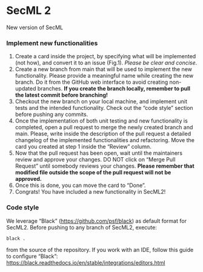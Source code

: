 # SecML 2
New version of SecML

### Implement new functionalities
1. Create a card inside the project, by specifying what will be implemented (not how), and convert it to an issue (Fig.1). *Please be clear and concise*.
2. Create a new branch from main that will be used to implement the new functionality. Please provide a meaningful name while creating the new branch.
Do it from the GitHub web interface to avoid creating non-updated branches.
**If you create the branch locally, remember to pull the latest commit before branching!**
3. Checkout the new branch on your local machine, and implement unit tests and the intended functionality. Check out the “code style” section before pushing any commits.
4. Once the implementation of both unit testing and new functionality is completed, open a pull request to merge the newly created branch and main.
Please, write inside the description of the pull request a detailed changelog of the implemented functionalities and refactoring. Move the card you created at step 1 inside the “Review” column.
5. Now that the pull request has been open, wait until the maintainers review and approve your changes. DO NOT click on “Merge Pull Request” until somebody reviews your changes.
**Please remember that modified file outside the scope of the pull request will not be approved.**
6. Once this is done, you can move the card to “Done”. 
7. Congrats! You have included a new functionality in SecML2!

### Code style
We leverage “Black” (https://github.com/psf/black) as default format for SecML2.
Before pushing to any branch of SecML2, execute:

```
black .
```

from the source of the repository.
If you work with an IDE, follow this guide to configure “Black”: https://black.readthedocs.io/en/stable/integrations/editors.html 









